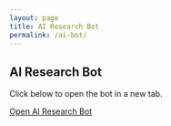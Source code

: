 ```yaml
---
layout: page
title: AI Research Bot
permalink: /ai-bot/
---
```


<h2>AI Research Bot</h2>
<p>Click below to open the bot in a new tab.</p>

<p><a href="https://huggingface.co/spaces/TonyMagadeoz/ai-research-bot" target="_blank">Open AI Research Bot</a></p>


